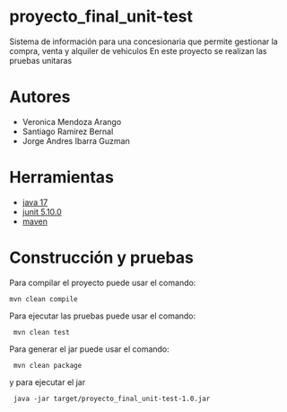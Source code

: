 # proyecto_final_unit-test

Sistema de información para una concesionaria que permite gestionar la compra, venta y alquiler de vehiculos
En este proyecto se realizan las pruebas unitaras

# Autores

- Veronica Mendoza Arango
- Santiago Ramirez Bernal
- Jorge Andres Ibarra Guzman

# Herramientas

- [java 17](https://adoptium.net/es)
- [junit 5.10.0](https://mvnrepository.com/artifact/org.junit.jupiter/junit-jupiter-api/5.10.0)
- [maven](https://maven.apache.org)


# Construcción y pruebas

Para compilar el proyecto puede usar el comando:

```shell
mvn clean compile
```

Para ejecutar las pruebas puede usar el comando: 

```shell
 mvn clean test
```

Para generar el jar puede usar el comando: 

```shell
 mvn clean package
```

y para ejecutar el jar

```shell
 java -jar target/proyecto_final_unit-test-1.0.jar
```
